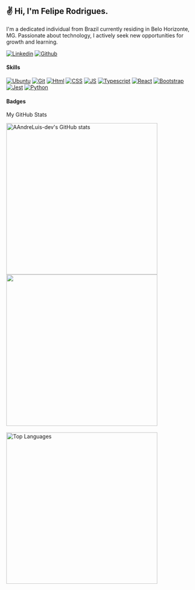 ## ✌️ Hi, I'm Felipe Rodrigues.

  I'm a dedicated individual from Brazil currently residing in Belo Horizonte, MG. Passionate about technology, I actively seek new opportunities for growth and learning.

[![Linkedin](https://img.shields.io/badge/LinkedIn-0077B5?style=for-the-badge&logo=linkedin&logoColor=white)](https://www.linkedin.com/in/feroddev/) [![Github](https://img.shields.io/badge/GitHub-100000?style=for-the-badge&logo=github&logoColor=white)](https://github.com/neathfelipe) 

#### Skills

[![Ubuntu](https://img.shields.io/badge/Ubuntu-E95420?style=for-the-badge&logo=ubuntu&logoColor=white)](https://ubuntu.com/) [![Git](https://img.shields.io/badge/GIT-E44C30?style=for-the-badge&logo=git&logoColor=white)](https://git-scm.com/) [![Html](https://img.shields.io/badge/HTML5-E34F26?style=for-the-badge&logo=html5&logoColor=white)](https://developer.mozilla.org/en-US/docs/Glossary/HTML5) [![CSS](https://img.shields.io/badge/CSS3-1572B6?style=for-the-badge&logo=css3&logoColor=white)](https://www.w3.org/TR/CSS/#css) [![JS](https://img.shields.io/badge/JavaScript-323330?style=for-the-badge&logo=javascript&logoColor=F7DF1E)](https://developer.mozilla.org/en-US/docs/Web/JavaScript) [![Typescript](https://img.shields.io/badge/TypeScript-007ACC?style=for-the-badge&logo=typescript&logoColor=white)](https://www.typescriptlang.org/) [![React](https://img.shields.io/badge/React-20232A?style=for-the-badge&logo=react&logoColor=61DAFB)](https://react.dev/) [![Bootstrap](https://img.shields.io/badge/Bootstrap-563D7C?style=for-the-badge&logo=bootstrap&logoColor=white)](https://getbootstrap.com/) [![Jest](https://img.shields.io/badge/Jest-323330?style=for-the-badge&logo=Jest&logoColor=white)](https://jestjs.io/) [![Python](https://img.shields.io/badge/Python-14354C?style=for-the-badge&logo=python&logoColor=white)](https://www.python.org/)

#### Badges

My GitHub Stats
<div><a href="http://www.github.com/neathfelipe"><img src="https://github-readme-stats.vercel.app/api?username=neathfelipe&show_icons=true&theme=merko" alt="AAndreLuis-dev's GitHub stats" width="400px"/></a><br>
<a href="http://www.github.com/neathfelipe"><img src="https://github-readme-streak-stats.herokuapp.com/?user=neathfelipe&show_icons=true&theme=merko" width="400px"/></a></div><br>
<a href="https://github.com/neathfelipe" align="left"><img src="https://github-readme-stats.vercel.app/api/top-langs/?username=neathfelipe&&show_icons=true&theme=merko" alt="Top Languages" width="400px"/></a>






